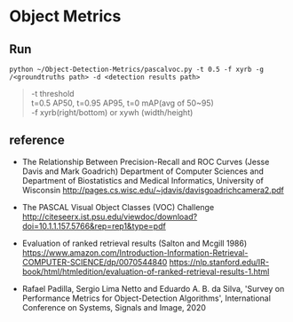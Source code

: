 # Object Metrics

## Run

```
python ~/Object-Detection-Metrics/pascalvoc.py -t 0.5 -f xyrb -g /<groundtruths path> -d <detection results path>
```

> -t threshold <br> t=0.5 AP50, t=0.95 AP95, t=0 mAP(avg of 50~95)<br>
> -f xyrb(right/bottom) or xywh (width/height)


## reference

* The Relationship Between Precision-Recall and ROC Curves (Jesse Davis and Mark Goadrich) Department of Computer Sciences and Department of Biostatistics and Medical Informatics, University of Wisconsin
http://pages.cs.wisc.edu/~jdavis/davisgoadrichcamera2.pdf

* The PASCAL Visual Object Classes (VOC) Challenge
http://citeseerx.ist.psu.edu/viewdoc/download?doi=10.1.1.157.5766&rep=rep1&type=pdf

* Evaluation of ranked retrieval results (Salton and Mcgill 1986)
https://www.amazon.com/Introduction-Information-Retrieval-COMPUTER-SCIENCE/dp/0070544840
https://nlp.stanford.edu/IR-book/html/htmledition/evaluation-of-ranked-retrieval-results-1.html

* Rafael Padilla, Sergio Lima Netto and Eduardo A. B. da Silva, 'Survey on Performance Metrics for Object-Detection Algorithms', International Conference on Systems, Signals and Image, 2020
